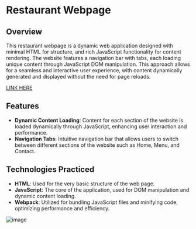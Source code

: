 # Restaurant Webpage

## Overview
This restaurant webpage is a dynamic web application designed with minimal HTML for structure, and rich JavaScript functionality for content rendering. The website features a navigation bar with tabs, each loading unique content through JavaScript DOM manipulation. This approach allows for a seamless and interactive user experience, with content dynamically generated and displayed without the need for page reloads.

[LINK HERE](https://carlolopez.github.io/restaurant-page/)

## Features
- **Dynamic Content Loading**: Content for each section of the website is loaded dynamically through JavaScript, enhancing user interaction and performance.
- **Navigation Tabs**: Intuitive navigation bar that allows users to switch between different sections of the website such as Home, Menu, and Contact.

## Technologies Practiced
- **HTML**: Used for the very basic structure of the web page.
- **JavaScript**: The core of the application, used for DOM manipulation and dynamic content loading.
- **Webpack**: Utilized for bundling JavaScript files and minifying code, optimizing performance and efficiency.

![image](https://github.com/CarloLopez/restaurant-page/assets/86852232/af2e9d39-bf55-4808-8873-52e5e9c1ccf6)
